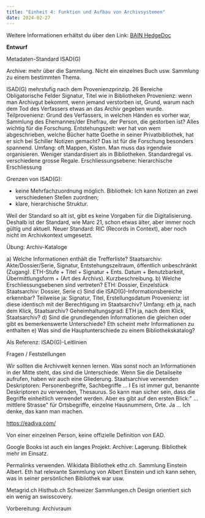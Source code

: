 ```yaml
---
title: "Einheit 4: Funktion und Aufbau von Archivsystemen"
date: 2024-02-27
---
```

Weitere Informationen erhältst du über den Link: 
<a href="https://pad.gwdg.de/FrI1nt2NSvuNOAyu_yk64A#">BAIN HedgeDoc</a>

**Entwurf**

Metadaten-Standard ISAD(G)

Archive: mehr über die Sammlung. Nicht ein einzelnes Buch usw. Sammlung zu einem bestimmten Thema. 

ISAD(G) mehrstufig nach dem Provenienzprinzip. 
26 Bereiche
Obligatorische Felder
Signatur, Titel wie in Bibliotheken
Provenienz: wenn man Archivgut bekommt, wenn jemand verstorben ist, Grund, warum nach dem Tod des Verfassers etwas an das Archiv gegeben wurde.
Teilprovenienz: Grund des Verfassers, in welchen Händen es vorher war, Sammlung des Ehemannes/der Ehefrau, der Person, die gestorben ist? Alles wichtig für die Forschung. 
Entstehungszeit: wer hat von wem abgeschrieben, welche Bücher hatte Goethe in seiner Privatbibliothek, hat er sich bei Schiller Notizen gemacht? Das ist für die Forschung besonders spannend.
Umfang: oft Mappen, Kisten. Man muss das irgendwie organisieren. Weniger standardisiert als in Bibliotheken. Standardregal vs. verschiedene grosse Regale. 
Erschliessungsebene: hierarchische Erschliessung

Grenzen von ISAD(G): 
- keine Mehrfachzuordnung möglich. Bibliothek: Ich kann Notizen an zwei verschiedenen Stellen zuordnen; 
- klare, hierarchische Struktur.

Weil der Standard so alt ist, gibt es keine Vorgaben für die Digitalisierung. Deshalb ist der Standard, wie Marc 21, schon etwas älter, aber immer noch gültig und aktuell.
Neuer Standard: RIC (Records in Context), aber noch nicht im Archivkontext umgesetzt. 

Übung: Archiv-Kataloge

a)	Welche Informationen enthält die Trefferliste?
Staatsarchiv: Akte/Dossier/Serie, Signatur, Entstehungszeitraum, öffentlich unbeschränkt (Zugang).
ETH-Stufe + Titel + Signatur + Ents. Datum + Benutzbarkeit, Übermittlungsform + (Art des Archivs). Kurzbeschreibung.
b)	Welche Erschliessungsebenen sind vertreten?
ETH: Dossier, Einzelstück
Staatsarchiv: Dossier, Serie
c)	Sind die ISAD(G)-Informationsbereiche erkennbar?
Teilweise ja: Signatur, Titel, Erstellungsdatum
Provenienz: ist diese identisch mit der Berechtigung im Staatsarchiv?
Umfang: eth ja, nach dem Klick, Staatsarchiv?
Geheimhaltungsgrad: ETH ja, nach dem Klick, Staatsarchiv?
d)	Sind die grundlegenden Informationen die gleichen oder gibt es bemerkenswerte Unterschiede?
Eth scheint mehr Informationen zu enthalten
e)	Was sind die Hauptunterschiede zu einem Bibliothekskatalog?

Als Referenz: ISAD(G)-Leitlinien

Fragen / Feststellungen

Wir sollten die Archivwelt kennen lernen. 
Was sonst noch an Informationen in der Mitte steht, das sind die Unterschiede. Wenn Sie die Detailseite aufrufen, haben wir auch eine Gliederung. 
Staatsarchive verwenden Deskriptoren: Personenbegriffe, Sachbegriffe ... I Es ist immer gut, benannte Deskriptoren zu verwenden, Thesaurus. So kann man sicher sein, dass die Begriffe einheitlich verwendet werden. Aber es gibt auf den ersten Blick:" ... mittlere Strasse" für Ortsbegriffe, einzelne Hausnummern, Orte. Ja ... Ich denke, das kann man machen. 

https://eadiva.com/

Von einer einzelnen Person, keine offizielle Definition von EAD. 

Google Books ist auch ein langes Projekt. Archive: Lagerung. Bibliothek mehr im Einsatz. 

Permalinks verwenden. Wikidata Bibliothek ethz.ch. Sammlung Einstein Albert. Eth hat relevante Sammlung von Albert Einstein und ich kann sehen, was in seiner persönlichen Bibliothek war usw.

Metagrid.ch
Histhub.ch
Schweizer Sammlungen.ch
Design orientiert sich ein wenig an swisscovery. 

Vorbereitung: Archivraum
